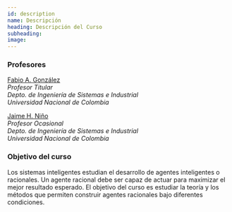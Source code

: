 ```yaml
---
id: description
name: Descripción
heading: Descripción del Curso
subheading: 
image: 
---
```


### Profesores
[Fabio A. González](https://fagonzalezo.github.io)  
*Profesor Titular*  
*Depto. de Ingeniería de Sistemas e Industrial*  
*Universidad Nacional de Colombia*

[Jaime H. Niño](mailto:jhninop@unal.edu.co)  
*Profesor Ocasional*  
*Depto. de Ingeniería de Sistemas e Industrial*  
*Universidad Nacional de Colombia*


### Objetivo del curso
Los sistemas inteligentes estudian el desarrollo de agentes inteligentes o racionales. Un agente racional debe ser capaz de actuar para maximizar el mejor resultado esperado. El objetivo del curso es estudiar la teoría y los métodos que permiten construir agentes racionales bajo diferentes condiciones.